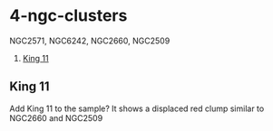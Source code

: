 # 4-ngc-clusters

NGC2571, NGC6242, NGC2660, NGC2509

<!-- MarkdownTOC levels="1,2" autolink="true" style="ordered" -->

1. [King 11](#king-11)

<!-- /MarkdownTOC -->


## King 11

Add King 11 to the sample? It shows a displaced red clump similar to NGC2660 and NGC2509
